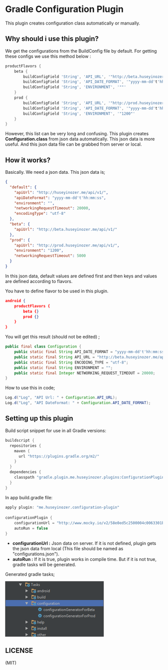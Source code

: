 # Gradle Configuration Plugin

This plugin creates configuration class automatically or manually.

## Why should i use this plugin?

We get the configurations from the BuildConfig file by default.
For getting these configs we use this method below :

```groovy
productFlavors {
    beta {
        buildConfigField 'String', 'API_URL', '"http://beta.huseyinozer.me/api/v1/"'
        buildConfigField 'String', 'API_DATE_FORMAT', '"yyyy-mm-dd't'hh:mm:ss"'
        buildConfigField 'String', 'ENVIRONMENT', '""'
    }
    prod {
        buildConfigField 'String', 'API_URL', '"http://prod.huseyinozer.me/api/v1/"'
        buildConfigField 'String', 'API_DATE_FORMAT', '"yyyy-mm-dd't'hh:mm:ss"'
        buildConfigField 'String', 'ENVIRONMENT', '"1200"'
    }
}
```

However, this list can be very long and confusing.
This plugin creates **Configuration.class** from json data automatically.
This json data is more useful.
And this json data file can be grabbed from server or local.

## How it works?

Basically. We need a json data. This json data is;

```json
{
  "default": {
    "apiUrl": "http://huseyinozer.me/api/v1/",
    "apiDateFormat": "yyyy-mm-dd't'hh:mm:ss",
    "environment": "",
    "networkingRequestTimeout": 20000,
    "encodingType": "utf-8"
  },
  "beta": {
    "apiUrl": "http://beta.huseyinozer.me/api/v1/"
  },
  "prod": {
    "apiUrl": "http://prod.huseyinozer.me/api/v1/",
    "environment": "1200",
    "networkingRequestTimeout": 5000
  }
}
```

In this json data, default values are defined first and then keys and values are defined according to flavors.

You have to define flavor to be used in this plugin.

```json
android {
    productFlavors {
        beta {}
        prod {}
    }
}
```

You will get this result (should not be edited) ;

```java
public final class Configuration {
	public static final String API_DATE_FORMAT = "yyyy-mm-dd't'hh:mm:ss";
	public static final String API_URL = "http://beta.huseyinozer.me/api/v1/";
	public static final String ENCODING_TYPE = "utf-8";
	public static final String ENVIRONMENT = "";
	public static final Integer NETWORKING_REQUEST_TIMEOUT = 20000;
}
```

How to use this in code;

```java
Log.d("Log", "API Url: " + Configuration.API_URL);
Log.d("Log", "API DateFormat: " + Configuration.API_DATE_FORMAT);
```

## Setting up this plugin

Build script snippet for use in all Gradle versions:

```groovy
buildscript {
  repositories {
    maven {
      url "https://plugins.gradle.org/m2/"
    }
  }
  dependencies {
    classpath "gradle.plugin.me.huseyinozer.plugins:ConfigurationPlugin:0.1"
  }
}

```

In app build.gradle file:


```groovy
apply plugin: "me.huseyinozer.configuration-plugin"

configurationPlugin {
    configurationUrl = "http://www.mocky.io/v2/58e0ed5c2500004c0063301b"
    autoRun = false
}

```

* **configurationUrl :** Json data on server. If it is not defined, plugin gets the json data from local (This file should be named as "configurations.json").
* **autoRun :** If it is true, plugin works in compile time. But if it is not true, gradle tasks will be generated.

Generated gradle tasks;

![](gradle_tasks.png)

## LICENSE

(MIT)
